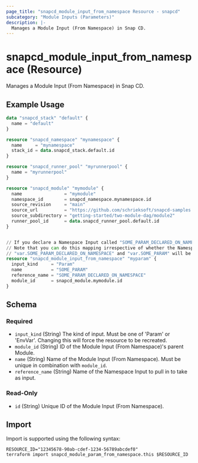 ```yaml
---
page_title: "snapcd_module_input_from_namespace Resource - snapcd"
subcategory: "Module Inputs (Parameters)"
description: |-
  Manages a Module Input (From Namespace) in Snap CD.
---
```


# snapcd_module_input_from_namespace (Resource)

Manages a Module Input (From Namespace) in Snap CD.


## Example Usage

```terraform
data "snapcd_stack" "default" {
  name = "default"
}

resource "snapcd_namespace" "mynamespace" {
  name     = "mynamespace"
  stack_id = data.snapcd_stack.default.id
}

resource "snapcd_runner_pool" "myrunnerpool" {
  name = "myrunnerpool"
}

resource "snapcd_module" "mymodule" {
  name                = "mymodule"
  namespace_id        = snapcd_namespace.mynamespace.id
  source_revision     = "main"
  source_url          = "https://github.com/schrieksoft/snapcd-samples.git"
  source_subdirectory = "getting-started/two-module-dag/module2"
  runner_pool_id      = data.snapcd_runner_pool.default.id
}


// If you declare a Namespace Input called "SOME_PARAM_DECLARED_ON_NAMESPACE", you can map it to "var.SOME_PARAM" when this Module executes on the runner as follows:
// Note that you can do this mapping irrespective of whether the Namespace Input's "Usage Mode" was set to "UseByDefault" or "UseIfSelected". However, if it was set to "UseByDefault", both
// "var.SOME_PARAM_DECLARED_ON_NAMESPACE" and "var.SOME_PARAM" will be provided as parameters to the runner.
resource "snapcd_module_input_from_namespace" "myparam" {
  input_kind     = "Param"
  name           = "SOME_PARAM"
  reference_name = "SOME_PARAM_DECLARED_ON_NAMESPACE"
  module_id      = snapcd_module.mymodule.id
}
```

<!-- schema generated by tfplugindocs -->
## Schema

### Required

- `input_kind` (String) The kind of input. Must be one of 'Param' or 'EnvVar'. Changing this will force the resource to be recreated.
- `module_id` (String) ID of the Module Input (From Namespace)'s parent Module.
- `name` (String) Name of the Module Input (From Namespace).  Must be unique in combination with `module_id`.
- `reference_name` (String) Name of the Namespace Input to pull in to take as input.

### Read-Only

- `id` (String) Unique ID of the Module Input (From Namespace).

## Import

Import is supported using the following syntax:

```shell
RESOURCE_ID="12345678-90ab-cdef-1234-56789abcdef0"
terraform import snapcd_module_param_from_namespace.this $RESOURCE_ID
```
